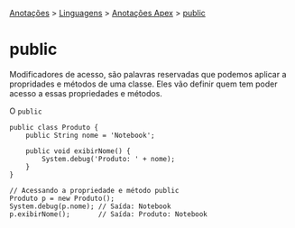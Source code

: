 <link rel="stylesheet" type="text/css" href="../../CSS/dark-theme.css">

[Anotações](../../) > [Linguagens](../Index.md) > [Anotações Apex](./Index.md) > [public](./ClassPublic.md)

# public 

Modificadores de acesso, são palavras reservadas que podemos aplicar a propridades e métodos de uma classe. Eles vão definir quem tem poder acesso a essas propriedades e métodos.

O `public`

```apex
public class Produto {
    public String nome = 'Notebook';

    public void exibirNome() {
        System.debug('Produto: ' + nome);
    }
}

// Acessando a propriedade e método public
Produto p = new Produto();
System.debug(p.nome); // Saída: Notebook
p.exibirNome();       // Saída: Produto: Notebook
```